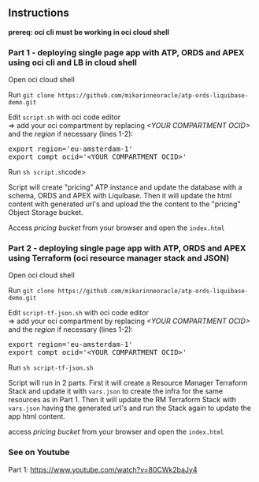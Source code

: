 ## Instructions

<b>prereq: oci cli must be working in oci cloud shell</b>

### Part 1 - deploying single page app with ATP, ORDS and APEX using oci cli and LB in cloud shell
<p>
Open oci cloud shell

<p>
Run <code>git clone https://github.com/mikarinneoracle/atp-ords-liquibase-demo.git</code>

<p>
Edit <code>script.sh</code> with oci code editor<br>
    => add your oci compartment by replacing <i>&lt;YOUR COMPARTMENT OCID&gt;</i> and the <i>region</i> if necessary (lines 1-2):

<p>
<pre>
export region='eu-amsterdam-1'
export compt_ocid='&lt;YOUR COMPARTMENT OCID&gt;'
</pre>

<p>
Run <code>sh script.sh</code>code>

<p>
Script will create "pricing" ATP instance and update the database with a schema, ORDS and APEX with Liquibase.
Then it will update the html content with generated url's and upload the the content to the "pricing" Object Storage bucket.
    
<p>
Access <i>pricing bucket</i> from your browser and open the <code>index.html</code>

### Part 2 - deploying single page app with ATP, ORDS and APEX using Terraform (oci resource manager stack and JSON)
<p>
Open oci cloud shell

<p>
Run <code>git clone https://github.com/mikarinneoracle/atp-ords-liquibase-demo.git</code>

<p>
Edit <code>script-tf-json.sh</code> with oci code editor<br>
    => add your oci compartment by replacing <i>&lt;YOUR COMPARTMENT OCID&gt;</i> and the <i>region</i> if necessary (lines 1-2):

<p>
<pre>
export region='eu-amsterdam-1'
export compt_ocid='&lt;YOUR COMPARTMENT OCID&gt;'
</pre>

<p>
Run <code>sh script-tf-json.sh</code>

<p>
Script will run in 2 parts.
First it will create a Resource Manager Terraform Stack and update it with <code>vars.json</code> to create the infra for the same resources as in Part 1.
Then it will update the RM Terraform Stack with <code>vars.json</code> having the generated url's and run the Stack again to update the app html content.

<p>
access <i>pricing bucket</i> from your browser and open the <code>index.html</code>

### See on Youtube

Part 1: <a href="https://www.youtube.com/watch?v=80CWk2baJy4">https://www.youtube.com/watch?v=80CWk2baJy4</a>